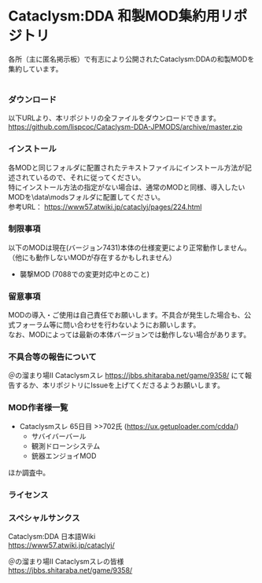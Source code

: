 
Cataclysm:DDA 和製MOD集約用リポジトリ
=================================

各所（主に匿名掲示板）で有志により公開されたCataclysm:DDAの和製MODを集約しています。<br>
<br>
### ダウンロード
以下URLより、本リポジトリの全ファイルをダウンロードできます。<br>
https://github.com/lispcoc/Cataclysm-DDA-JPMODS/archive/master.zip<br>

### インストール
各MODと同じフォルダに配置されたテキストファイルにインストール方法が記述されているので、それに従ってください。<br>
特にインストール方法の指定がない場合は、通常のMODと同様、導入したいMODを\data\modsフォルダに配置してください。<br>
参考URL： https://www57.atwiki.jp/cataclyj/pages/224.html<br>

### 制限事項
以下のMODは現在(バージョン7431)本体の仕様変更により正常動作しません。<br>
（他にも動作しないMODが存在するかもしれません）<br>
* 襲撃MOD (7088での変更対応中とのこと)

### 留意事項
MODの導入・ご使用は自己責任でお願いします。不具合が発生した場合も、公式フォーラム等に問い合わせを行わないようにお願いします。<br>
なお、MODによっては最新の本体バージョンでは動作しない場合があります。<br>

### 不具合等の報告について
＠の溜まり場II Cataclysmスレ https://jbbs.shitaraba.net/game/9358/ にて報告するか、本リポジトリにIssueを上げてくださるようお願いします。<br>

### MOD作者様一覧
- Cataclysmスレ 65日目 >>702氏 (https://ux.getuploader.com/cdda/)
    - サバイバーバール
    - 観測ドローンシステム
    - 銃器エンジョイMOD

ほか調査中。<br>

### ライセンス

### スペシャルサンクス
Cataclysm:DDA 日本語Wiki<br>
https://www57.atwiki.jp/cataclyj/<br>

＠の溜まり場II Cataclysmスレの皆様<br>
https://jbbs.shitaraba.net/game/9358/<br>
